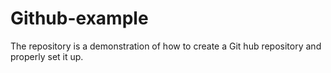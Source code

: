 # Github-example
The repository is a demonstration of how to create a Git hub repository and properly set it up.

